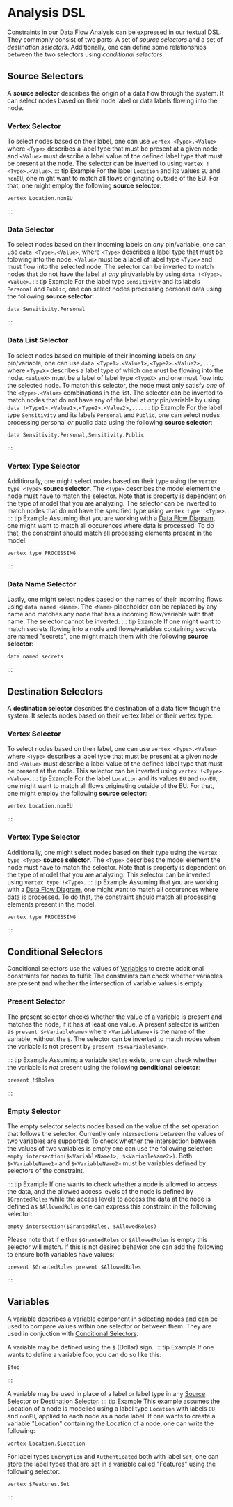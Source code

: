 # Analysis DSL
Constraints in our Data Flow Analysis can be expressed in our textual DSL:
They commonly consist of two parts:
A set of *source selectors* and a set of *destination selectors*.
Additionally, one can define some relationships between the two selectors using *conditional selectors*.

## Source Selectors
A **source selector** describes the origin of a data flow through the system.
It can select nodes based on their node label or data labels flowing into the node.

### Vertex Selector
To select nodes based on their label, one can use `vertex <Type>.<Value>` where `<Type>` describes a label type that must be present at a given node and `<Value>` must describe a label value of the defined label type that must be present at the node. 
The selector can be inverted to using `vertex !<Type>.<Value>`.
::: tip Example
For the label `Location` and its values `EU` and `nonEU`, one might want to match all flows originating outside of the EU.
For that, one might employ the following **source selector**:
```
vertex Location.nonEU
```
:::

### Data Selector
To select nodes based on their incoming labels on *any* pin/variable, one can use `data <Type>.<Value>`, where `<Type>` describes a label type that must be folowing into the node. 
`<Value>` must be a label of label type `<Type>` and must flow into the selected node.
The selector can be inverted to match nodes that do not have the label at *any* pin/variable by using `data !<Type>.<Value>`.
::: tip Example 
For the label type `Sensitivity` and its labels `Personal` and `Public`, one can select nodes processing personal data using the following **source selector**:
```
data Sensitivity.Personal
```
:::

### Data List Selector
To select nodes based on multiple of their incoming labels on *any* pin/variable, one can use `data <Type1>.<Value1>,<Type2>.<Value2>,...`, where `<TypeX>` describes a label type of which one must be flowing into the node. 
`<ValueX>` must be a label of label type `<TypeX>` and one must flow into the selected node.
To match this selector, the node must only satisfy *one* of the `<Type>.<Value>` combinations in the list.
The selector can be inverted to match nodes that do not have any of the label at *any* pin/variable by using `data !<Type1>.<Value1>,<Type2>.<Value2>,...`.
::: tip Example 
For the label type `Sensitivity` and its labels `Personal` and `Public`, one can select nodes processing personal *or* public data using the following **source selector**:
```
data Sensitivity.Personal,Sensitivity.Public
```
:::



### Vertex Type Selector
Additionally, one might select nodes based on their type using the `vertex type <Type>` **source selector**.
The `<Type>` describes the model element the node must have to match the selector.
Note that is property is dependent on the type of model that you are analyzing.
The selector can be inverted to match nodes that do not have the specified type using `vertex type !<Type>`.
::: tip Example 
Assuming that you are working with a [Data Flow Diagram](/wiki/dfd/), one might want to match all occurences where data is processed.
To do that, the constraint should match all processing elements present in the model.
```
vertex type PROCESSING
```
:::

### Data Name Selector
Lastly, one might select nodes based on the names of their incoming flows using `data named <Name>`.
The `<Name>` placeholder can be replaced by any name and matches any node that has a incoming flow/variable with that name.
The selector cannot be inverted.
::: tip Example 
If one might want to match secrets flowing into a node and flows/variables containing secrets are named "secrets", one might match them with the following **source selector**:
```
data named secrets
```
:::



## Destination Selectors 
A **destination selector** describes the destination of a data flow though the system. 
It selects nodes based on their vertex label or their vertex type.

### Vertex Selector
To select nodes based on their label, one can use `vertex <Type>.<Value>` where `<Type>` describes a label type that must be present at a given node and `<Value>` must describe a label value of the defined label type that must be present at the node. 
This selector can be inverted using `vertex !<Type>.<Value>`.
::: tip Example
For the label `Location` and its values `EU` and `nonEU`, one might want to match all flows originating outside of the EU.
For that, one might employ the following **source selector**:
```
vertex Location.nonEU
```
:::

### Vertex Type Selector
Additionally, one might select nodes based on their type using the `vertex type <Type>` **source selector**.
The `<Type>` describes the model element the node must have to match the selector.
Note that is property is dependent on the type of model that you are analyzing.
This selector can be inverted using `vertex type !<Type>`.
::: tip Example 
Assuming that you are working with a [Data Flow Diagram](/wiki/dfd/), one might want to match all occurences where data is processed.
To do that, the constraint should match all processing elements present in the model.
```
vertex type PROCESSING
```
:::





## Conditional Selectors
Conditional selectors use the values of [Variables](/wiki/dsl/index#variables) to create additional constraints for nodes to fulfil:
The constraints can check whether variables are present and whether the intersection of variable values is empty 

### Present Selector
The present selector checks whether the value of a variable is present and matches the node, if it has at least one value.
A present selector is written as `present $<VariableName>` where `<VariableName>` is the name of the variable, without the `$`.
The selector can be inverted to match nodes when the variable is not present by `present !$<VariableName>`.

::: tip Example
Assuming a variable `$Roles` exists, one can check whether the variable is *not* present using the following **conditional selector**:
```
present !$Roles
```
:::

### Empty Selector
The empty selector selects nodes based on the value of the set operation that follows the selector. 
Currently only intersections between the values of two variables are supported:
To check whether the intersection between the values of two variables is empty one can use the following selector: 
`empty intersection($<VariableName1>, $<VariableName2>)`.
Both `$<VariableName1>` and `$<VariableName2>` must be variables defined by selectors of the constraint. 

::: tip Example 
If one wants to check whether a node is allowed to access the data, and the allowed access levels of the node is defined by `$GrantedRoles` while the access levels to access the data at the node is defined as `$AllowedRoles` one can express this constraint in the following selector: 
```
empty intersection($GrantedRoles, $AllowedRoles)
```
Please note that if either `$GrantedRoles` or `$AllowedRoles` is empty this selector will match.
If this is not desired behavior one can add the following to ensure both variables have values: 
```
present $GrantedRoles present $AllowedRoles
```
:::



## Variables
A variable describes a variable component in selecting nodes and can be used to compare values within one selector or between them.
They are used in conjuction with [Conditional Selectors](/wiki/dsl/index#conditional-selectors).

A variable may be defined using the `$` (Dollar) sign.
::: tip Example 
If one wants to define a variable foo, you can do so like this:
```
$foo
```
:::

A variable may be used in place of a label or label type in any [Source Selector](/wiki/dsl/index#source) or [Destination Selector](/wiki/dsl/index#destination).
::: tip Example 
This example assumes the Location of a node is modelled using a label type `Location` with labels `EU` and `nonEU`, applied to each node as a node label.
If one wants to create a variable "Location" containing the Location of a node, one can write the following:
```
vertex Location.$Location
```

For label types `Encryption` and `Authenticated` both with label `Set`, one can store the label types that are set in a variable called "Features" using the following selector:
```
vertex $Features.Set
```
:::
